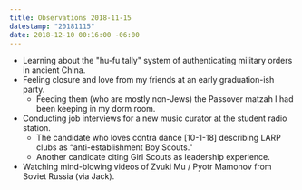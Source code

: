 ```yaml
---
title: Observations 2018-11-15
datestamp: "20181115"
date: 2018-12-10 00:16:00 -06:00
---
```


- Learning about the "hu-fu tally" system of authenticating military orders in ancient China.
- Feeling closure and love from my friends at an early graduation-ish party.
	- Feeding them (who are mostly non-Jews) the Passover matzah I had been keeping in my dorm room.
- Conducting job interviews for a new music curator at the student radio station.
	- The candidate who loves contra dance [10-1-18] describing LARP clubs as “anti-establishment Boy Scouts."
	- Another candidate citing Girl Scouts as leadership experience.
- Watching mind-blowing videos of Zvuki Mu / Pyotr Mamonov from Soviet Russia (via Jack).
